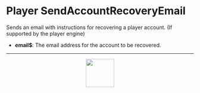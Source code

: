 # Player SendAccountRecoveryEmail
Sends an email with instructions for recovering a player account. (If supported by the player engine)
- **email&dollar;**: The email address for the account to be recovered.
---
<p align="center"><img valign="middle" width="76px" src="https://drive.google.com/uc?export=view&id=1c2KO0LJpvMS9X9CAGV6dOfciR7OWhdKA" /></p>